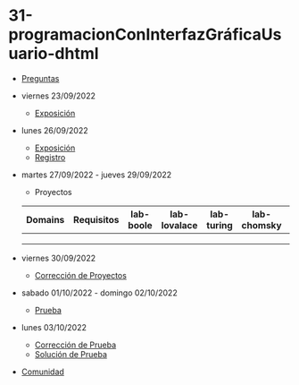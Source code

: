 # 31-programacionConInterfazGráficaUsuario-dhtml

- [Preguntas](https://escuela.it/cursos/curso-recurrencia-desarrollo-software/clase/patron)
- viernes 23/09/2022
  - [Exposición](https://escuela.it/cursos/curso-recurrencia-desarrollo-software/clase/patron)
- lunes 26/09/2022
  - [Exposición](https://escuela.it/cursos/curso-recurrencia-desarrollo-software/clase/patron)
  - [Registro](https://forms.gle/pA2QvsW32P4KtTD77)
- martes 27/09/2022 - jueves 29/09/2022
  - Proyectos
  
  |Domains|Requisitos|lab-boole|lab-lovalace|lab-turing|lab-chomsky|lab-bernersLee|
  |-------|----------|---------|------------|----------|-----------|--------------|
  |       |          |         |            |          |           |              |
  |       |          |         |            |          |           |              |
  |       |          |         |            |          |           |              |
- viernes 30/09/2022
  - [Corrección de Proyectos](https://escuela.it/cursos/curso-recurrencia-desarrollo-software/clase/patron)
- sabado 01/10/2022 - domingo 02/10/2022
  - [Prueba](https://forms.gle/hB9UJoN2PYiexctH8)
- lunes 03/10/2022
  - [Corrección de Prueba](https://escuela.it/cursos/curso-recurrencia-desarrollo-software/clase/patron)
  - [Solución de Prueba](https://docs.google.com/spreadsheets/d/1Uwtqa5VdD5wK2X7eLgkS6_th16aPnsW8pa5Ft2TyLPo/edit#gid=0)
- [Comunidad](https://escuela.it/)